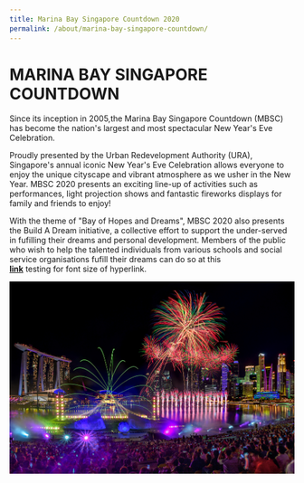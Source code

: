 ```yaml
---
title: Marina Bay Singapore Countdown 2020
permalink: /about/marina-bay-singapore-countdown/
---
```


# MARINA BAY SINGAPORE COUNTDOWN   

Since its inception in 2005,the Marina Bay Singapore Countdown (MBSC) has become the nation's largest and most spectacular New Year's Eve Celebration.
  
Proudly presented by the Urban Redevelopment Authority (URA), Singapore's annual iconic New Year's Eve Celebration allows everyone to enjoy the unique cityscape and vibrant atmosphere as we usher in the New Year. MBSC 2020 presents an exciting line-up of activities such as performances, light projection shows and fantastic fireworks displays for family and friends to enjoy!

With the theme of "Bay of Hopes and Dreams", MBSC 2020 also presents the Build A Dream initiative, a collective effort to support the under-served in fufilling their dreams and personal development. Members of the public who wish to help the talented individuals from various schools and social service organisations fufill their dreams can do so at this <font color="orangered"><b><br><a href="https://ura-mbsc2020-staging.netlify.com/about/marina-bay-singapore-countdown/">link</a></b></font> testing for font size of hyperlink.

<img src="/images/HeroBannerKVF.jpg" />
